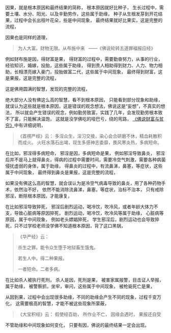 因果，就是根本原因和最终结果的简称，
根本原因就好比种子，
生长过程中，需要土壤、水分、阳光、以及辛勤劳作，这些属于助缘，
种子从生根发芽到开花结果，过程中会长出枝叶花朵，些是中间现象，
最终结果就好比果实，这是完整的流程，

因果也是同样的道理，

> 为人大富。财物无限。从布施中来 
>  ——《佛说轮转五道罪福报应经》

例如财布施是因，得财富是果，
得财富的过程中，需要勤奋努力，从事的行业，经验知识，婚嫁，投胎，这些属于助缘，
得到贵人相助得到财力、人力、物力相助，长相漂亮嫁入豪门，投胎做富二代，这些属于中间现象，
最终得到财富，这是果报，这是完整的流程，

这是佛用圆满的智慧，发现的完整的流程，

绝大部分人没有佛这么高的智慧，看不到根本原因，
只能看到部分现象和助缘，就误认为这些就是根本原因，这是错误的观念想法，佛说这是“妄想”，不真实的想法，
所以就会产生错误的观念，例如勤劳致富，实践了几年，会发现勤劳根本致不了富，只能解决温饱，
这就是没学佛吃的哑巴亏，绕的弯路，
[《佛说财富与贫穷》](https://www.kancloud.cn/luojiangtao/foshuocaifu)中有详细说明，

> 《首楞严经》云： 
> 多淫众生，淫习交接，染心会合研磨不休，精血耗散积而成火。 
> 火旺水落石出竭，现生多感神志委靡，畏风寒炎热，多病短命。

在比如，邪淫得多病短命，
邪淫是因，多病短命是果，
例如邪淫导致鼻炎，
邪淫后并不是马上就得鼻炎，得病的过程中需要时间，需要冷空气刺激，需要各种病菌侵扰虚弱的身体，属于助缘，
得鼻炎的过程中，有流鼻涕，鼻塞，等症状，这些属于中间现象，
最终得到鼻炎是果报，这是完整的流程，

如果没有佛这么高的智慧，就会误认为是冷空气病毒导致的鼻炎，用了各种药物手术，依然治不好，
依然不能消除流鼻涕，鼻塞，等症状，治标不治本，
只有戒除邪淫，断除根本原因，才能康复，

在比如邪淫导致猝死，
邪淫后剧烈运动，喝冷饮，吹冷风，或者年龄大体力不支，导致心脏病等原因猝死，
剧烈运动，喝冷饮，吹冷风等属于助缘，
心脏病等原因，属于中间现象，
例如老头嫖娼猝死，
学生邪淫后，剧烈运动也会导致猝死，只不过学校老师没学佛不知道根本原因，背了这口黑锅，

> 《华严经》云：
> 
> 杀生之罪。能令众生堕于地狱畜生饿鬼。
> 
> 若生人中。得二种果报。
> 
> 一者短命。二者多病。 

在比如杀人被执行死刑，
杀人是因，死刑是果，
被害家属报警，目击证人举报，属于助缘，
被警察抓，坐牢，审问，这些属于中间现象，
被枪毙死亡是果，

从因到果，过程中会出现很多助缘，不同的助缘会产生不同的现象，过程千变万化，
这需要极高的智慧，才能不被这些现象所蒙蔽，
> 《大宝积经》云： 
> 假使经百劫， 所作业不亡， 
> 因缘会遇时， 果报还自受

不管助缘和中间现象如何变化，
只要有因，佛说的最终结果一定会出现。




